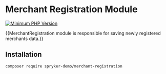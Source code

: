 # Merchant Registration Module
[![Minimum PHP Version](https://img.shields.io/badge/php-%3E%3D%208.2-8892BF.svg)](https://php.net/)

{{MerchantRegistration module is responsible for saving newly registered merchants data.}}

## Installation

```
composer require spryker-demo/merchant-registration
```
